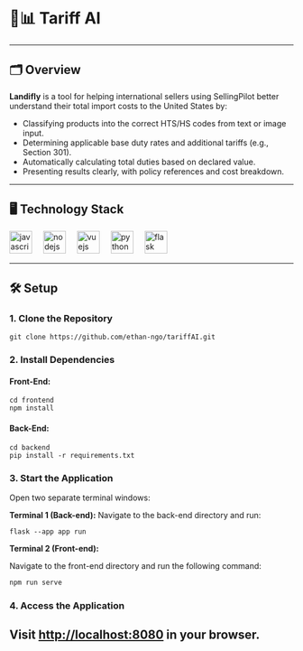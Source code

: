 # 🧠📊 Tariff AI

---

## 🗂️ Overview

**Landifly** is a tool for helping international sellers using SellingPilot better understand their total import costs to the United States by:

- Classifying products into the correct HTS/HS codes from text or image input.
- Determining applicable base duty rates and additional tariffs (e.g., Section 301).
- Automatically calculating total duties based on declared value.
- Presenting results clearly, with policy references and cost breakdown.
---

## 🖥️ Technology Stack
<div align="left">
  <img src="https://cdn.jsdelivr.net/gh/devicons/devicon/icons/javascript/javascript-original.svg" height="40" alt="javascript logo"  />
  <img width="12" />
  <img src="https://cdn.jsdelivr.net/gh/devicons/devicon/icons/nodejs/nodejs-original.svg" height="40" alt="nodejs logo"  />
  <img width="12" />
  <img src="https://cdn.jsdelivr.net/gh/devicons/devicon/icons/vuejs/vuejs-original.svg" height="40" alt="vuejs logo"  />
  <img width="12" />
  <img src="https://cdn.jsdelivr.net/gh/devicons/devicon/icons/python/python-original.svg" height="40" alt="python logo"  />
  <img width="12" />
  <img src="https://cdn.jsdelivr.net/gh/devicons/devicon/icons/flask/flask-original.svg" height="40" alt="flask logo"  />
</div>

---

## 🛠️ Setup

### 1. Clone the Repository

```
git clone https://github.com/ethan-ngo/tariffAI.git
```
### 2. Install Dependencies

#### Front-End:
```
cd frontend
npm install
```

#### Back-End:
```
cd backend
pip install -r requirements.txt
```

### 3. Start the Application

Open two separate terminal windows:

**Terminal 1 (Back-end):**
Navigate to the back-end directory and run:
```
flask --app app run
```

**Terminal 2 (Front-end):**

Navigate to the front-end directory and run the following command:
```bash
npm run serve
```

### 4. Access the Application

Visit [http://localhost:8080](http://localhost:8080) in your browser.
---
